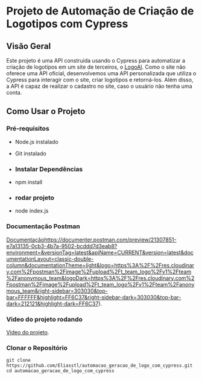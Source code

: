# Projeto de Automação de Criação de Logotipos com Cypress

## Visão Geral
Este projeto é uma API construída usando o Cypress para automatizar a criação de logotipos em um site de terceiros, o [LogoAI](https://www.logoai.com/). Como o site não oferece uma API oficial, desenvolvemos uma API personalizada que utiliza o Cypress para interagir com o site, criar logotipos e retorná-los. Além disso, a API é capaz de realizar o cadastro no site, caso o usuário não tenha uma conta.

## Como Usar o Projeto

### Pré-requisitos
- Node.js instalado
- Git instalado

- ### Instalar Dependências
- npm install

- ### rodar projeto
-  node index.js
  
### Documentação Postman
[Documentação](https://documenter.postman.com/preview/21307851-e7a13135-0cb3-4b7a-9502-bcddd7d3eab8?environment=&versionTag=latest&apiName=CURRENT&version=latest&documentationLayout=classic-double-column&documentationTheme=light&logo=https%3A%2F%2Fres.cloudinary.com%2Fpostman%2Fimage%2Fupload%2Ft_team_logo%2Fv1%2Fteam%2Fanonymous_team&logoDark=https%3A%2F%2Fres.cloudinary.com%2Fpostman%2Fimage%2Fupload%2Ft_team_logo%2Fv1%2Fteam%2Fanonymous_team&right-sidebar=303030&top-bar=FFFFFF&highlight=FF6C37&right-sidebar-dark=303030&top-bar-dark=212121&highlight-dark=FF6C37)https://documenter.postman.com/preview/21307851-e7a13135-0cb3-4b7a-9502-bcddd7d3eab8?environment=&versionTag=latest&apiName=CURRENT&version=latest&documentationLayout=classic-double-column&documentationTheme=light&logo=https%3A%2F%2Fres.cloudinary.com%2Fpostman%2Fimage%2Fupload%2Ft_team_logo%2Fv1%2Fteam%2Fanonymous_team&logoDark=https%3A%2F%2Fres.cloudinary.com%2Fpostman%2Fimage%2Fupload%2Ft_team_logo%2Fv1%2Fteam%2Fanonymous_team&right-sidebar=303030&top-bar=FFFFFF&highlight=FF6C37&right-sidebar-dark=303030&top-bar-dark=212121&highlight-dark=FF6C37).

### Video do projeto rodando
[Video do projeto](https://drive.google.com/file/d/1NTPLR5HL7EQo3CdsvwORqcOKIwlXIeat/view?usp=sharing).
### Clonar o Repositório
```shell
git clone https://github.com/Eliasstl/automacao_geracao_de_logo_com_cypress.git
cd automacao_geracao_de_logo_com_cypress


